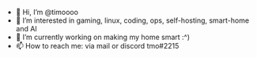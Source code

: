 - 👋 Hi, I’m @timoooo
- 👀 I’m interested in gaming, linux, coding, ops, self-hosting, smart-home and AI
- 🌱 I’m currently working on making my home smart :^)
- 📫 How to reach me: via mail or discord tmo#2215

<!---
timoooo/timoooo is a ✨ special ✨ repository because its `README.md` (this file) appears on your GitHub profile.
You can click the Preview link to take a look at your changes.
--->
